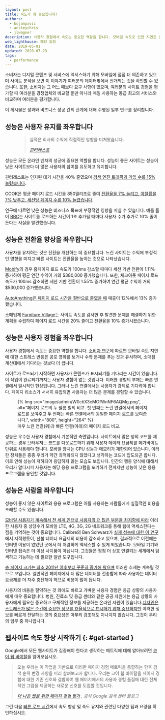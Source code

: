```yaml
---
layout: post
title: 속도가 왜 중요합니까?
authors:
  - bojanpavic
  - ansteychris
  - jlwagner
description: 사용자 경험에서 속도는 중요한 역할을 합니다. 모바일 속도로 인한 지연은 실망스러울 뿐만 아니라 비즈니스 결과에도 부정적인 영향을 미칠 수 있습니다.
web_lighthouse: 해당 없음
date: 2019-05-01
updated: 2020-07-23
tags:
  - performance
---
```


소비자는 디지털 콘텐츠 및 서비스에 액세스하기 위해 모바일에 점점 더 의존하고 있으며 사이트 분석을 보면 이 이야기가 여러분의 데이터밖에서 전개되는 것을 확인할 수 있습니다. 또한, 소비자는 그 어느 때보다 요구 사항이 많으며, 여러분의 사이트 경험을 평가할 때 여러분을 경쟁업체와 비교할 뿐만 아니라 매일 사용하는 동급 최고의 서비스와 비교하며 여러분을 평가합니다.

이 게시물은 성과와 비즈니스 성공 간의 관계에 대해 수행된 일부 연구를 정리합니다.

## 성능은 사용자 유지를 좌우합니다

<figure data-float="right">
  <blockquote>
    <p>실적은 회사의 수익에 직접적인 영향을 미쳐왔습니다.</p>
    <cite>
      <p data-md-type="paragraph"><a href="https://www.youtube.com/watch?v=Xryhxi45Q5M&amp;feature=youtu.be&amp;t=1366">핀터레스트</a></p>
    </cite>
  </blockquote></figure>

성능은 모든 온라인 벤처의 성공에 중요한 역할을 합니다. 성능이 좋은 사이트는 성능이 낮은 사이트보다 더 많은 사용자의 참여를 유도하고 유지합니다.

핀터레스트는 인지된 대기 시간을 40% 줄였으며 [검색 엔진 트래픽과 가입 수를 15% 늘렸습니다](https://medium.com/@Pinterest_Engineering/driving-user-growth-with-performance-improvements-cfc50dafadd7).

COOK은 평균 페이지 로드 시간을 850밀리초로 줄여 [전환율을 7% 늘리고, 이탈률을 7% 낮추고, 세션당 페이지 수를 10% 늘렸습니다](https://www.nccgroup.trust/globalassets/resources/uk/case-studies/web-performance/cook-case-study.pdf).

연구에 따르면 낮은 성능은 비즈니스 목표에 부정적인 영향을 미칠 수 있습니다. 예를 들어 [BBC](https://www.creativebloq.com/features/how-the-bbc-builds-websites-that-scale)는 사이트를 로드하는 시간이 1초 추가될 때마다 사용자 수가 추가로 10% 줄어든다는 사실을 발견했습니다.

## 성능은 전환율 향상을 좌우합니다

사용자를 유지하는 것은 전환을 개선하는 데 중요합니다. 느린 사이트는 수익에 부정적인 영향을 미치고 빠른 사이트는 전환율을 높이는 것으로 나타났습니다.

[Mobify](http://resources.mobify.com/2016-Q2-mobile-insights-benchmark-report.html)의 경우 홈페이지 로드 속도가 100ms 감소할 때마다 세션 기반 전환이 1.11% 증가하여 평균 연간 수익이 거의 $380,000 증가했습니다. 또한, 체크아웃 페이지 로드 속도가 100ms 감소하면 세션 기반 전환이 1.55% 증가하여 연간 평균 수익이 거의 $530,000 증가했습니다.

[AutoAnything은 페이지 로드 시간을 절반으로  줄였을 때](https://www.digitalcommerce360.com/2010/08/19/web-accelerator-revs-conversion-and-sales-autoanything/) 매출이 12%에서 13% 증가했습니다.

소매업체 [Furniture Village](https://www.thinkwithgoogle.com/intl/en-gb/success-stories/uk-success-stories/furniture-village-and-greenlight-slash-page-load-times-boosting-user-experience/)는 사이트 속도를 감사한 후 발견한 문제를 해결하기 위한 계획을 수립하여 페이지 로드 시간을 20% 줄이고 전환율을 10% 증가시켰습니다.

## 성능은 사용자 경험을 좌우합니다

사용자 경험에서 속도는 중요한 역할을 합니다. [소비자 연구](https://www.ericsson.com/en/press-releases/2016/2/streaming-delays-mentally-taxing-for-smartphone-users-ericsson-mobility-report)에 따르면 모바일 속도 지연에 대한 스트레스 반응은 공포 영화를 보거나 수학 문제를 푸는 것과 유사하며, 소매점 계산대에서 기다리는 것보다 더 큽니다.

사이트가 로드되기 시작하면 사용자가 콘텐츠가 표시되기를 기다리는 시간이 있습니다. 이 작업이 완료되기까지는 사용자 경험이 없는 것입니다. 이러한 경험의 부재는 빠른 연결에서 일시적인 현상입니다. 그러나 느린 연결에서는 사용자가 강제로 기다려야 합니다. 페이지 리소스가 서서히 유입되면 사용자는 더 많은 문제를 경험할 수 있습니다.

<figure>{% Img src="image/admin/W0ctiX3cMOfWnNF6AQMg.png", alt="페이지 로드의 두 필름 릴의 비교. 첫 번째는 느린 연결에서의 페이지 로드를 보여주고 두 번째는 빠른 연결에서의 동일한 페이지 로드를 보여줍니다.", width="800", height="264" %} <figcaption>매우 느린 연결(위)과 빠른 연결(아래)의 페이지 로드 비교.</figcaption></figure>

성능은 우수한 사용자 경험에서 기본적인 측면입니다. 사이트에서 많은 양의 코드를 제공하는 경우 브라우저는 코드를 다운로드하기 위해 사용자 데이터 요금제를 메가바이트 단위로 사용해야 합니다. 모바일 장치는 CPU 성능과 메모리가 제한되어 있습니다. 이러한 장치들은 종종 우리가 약간 최적화되지 않았다고 생각하는 코드에 압도되곤 합니다. 이로 인해 성능이 저하되어 응답하지 않는 모습도 보입니다. 인간의 행동 양식에 대해서 우리가 알다시피 사용자는 해당 응용 프로그램을 포기하기 전까지만 성능이 낮은 응용 프로그램을 용인할 것입니다.

## 성능은 사람을 좌우합니다

성능이 좋지 않은 사이트와 응용 프로그램은 이를 사용하는 사람들에게 실질적인 비용을 초래할 수도 있습니다.

[모바일 사용자가 계속해서 전 세계 인터넷 사용자의 더 많은 부분을 차지함에 따라](http://gs.statcounter.com/platform-market-share/desktop-mobile-tablet) 이러한 사용자 중 상당수가 모바일 LTE, 4G, 3G, 2G 네트워크를 통해 웹에 액세스한다는 점을 기억하는 것이 중요합니다. Calibre의 Ben Schwarz가 [실제 성능에 대한 이 연구](https://calibreapp.com/blog/beyond-the-bubble)에서 지적했듯이, 선불 데이터 요금제의 비용이 감소하고 있으며, 결과적으로 이전에는 인터넷 이용이 없었던 곳에서 더 저렴하게 액세스할 수 있게 되었습니다. 모바일 기기와 인터넷 접속은 더 이상 사치품이 아닙니다. 그것들은 점점 더 상호 연결되는 세계에서 탐색하고 기능하는 데 필요한 일반 도구입니다.

[총 페이지 크기는 최소 2011년 이후부터 꾸준히 증가해 왔으며](http://beta.httparchive.org/reports/state-of-the-web#bytesTotal) 이러한 추세는 계속될 것으로 보입니다. 일반적인 페이지에서 더 많은 데이터를 전송함에 따라 사용자는 데이터 요금제를 더 자주 충전해야 하므로 비용이 많이 듭니다.

사용자의 비용을 절약하는 것 외에도 빠르고 가벼운 사용자 경험은 응급 상황의 사용자에게 매우 중요합니다. 병원, 진료소 및 응급 센터와 같은 공공 자원에는 응급 상황의 사용자에게 필요한 중요하고 구체적인 정보를 제공하는 온라인 자원이 있습니다.[디자인은 스트레스가 많은 순간에 중요한 정보를 효율적으로 표시하기 위해 중요하지만](https://aneventapart.com/news/post/eric-meyer-designing-for-crisis) 이러한 정보를 빠르게 전달하는 것의 중요성은 아무리 강조해도 지나치지 않습니다. 그것이 우리의 임무 중 하나입니다.

## 웹사이트 속도 향상 시작하기 {: #get-started }

Google에서 모든 웹사이트가 집중해야 한다고 생각하는 메트릭에 대해 알아보려면 [코어 웹 바이탈](/vitals/#core-web-vitals)을 읽어보십시오.

<blockquote>
  <p>오늘 우리는 이 작업을 기반으로 이러한 페이지 경험 메트릭을 통합하는 향후 검색 순위 변경 사항을 미리 살펴보고자 합니다. 우리는 코어 웹 바이탈을 페이지 경험에 대한 기존 신호와 결합하여 웹 페이지에서의 사용자 경험 품질에 대한 전체적인 그림을 제공하는 새로운 신호를 도입할 것입니다.</p>
  <cite><a href="https://webmasters.googleblog.com/2020/05/evaluating-page-experience.html">더 나은 웹을 위한 페이지 경험 평가</a> , 공식 Google 검색 센터 블로그</cite>
</blockquote>

그런 다음 [빠른 로드 시간](/fast/)에서 속도 향상 및 속도 유지와 관련된 다양한 팁과 요령을 확인하십시오.
